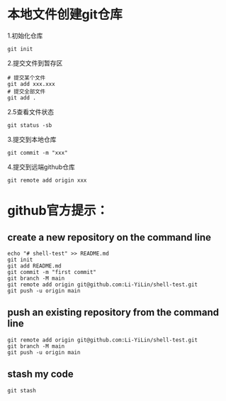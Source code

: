 # 本地文件创建git仓库

1.初始化仓库

```
git init
```

2.提交文件到暂存区

```
# 提交某个文件
git add xxx.xxx
# 提交全部文件
git add .  
```

2.5查看文件状态

```
git status -sb
```

3.提交到本地仓库

```
git commit -m "xxx"
```

4.提交到远端github仓库

```
git remote add origin xxx
```

# github官方提示：
## create a new repository on the command line

```
echo "# shell-test" >> README.md
git init
git add README.md
git commit -m "first commit"
git branch -M main
git remote add origin git@github.com:Li-YiLin/shell-test.git
git push -u origin main
```

## push an existing repository from the command line

```
git remote add origin git@github.com:Li-YiLin/shell-test.git
git branch -M main
git push -u origin main
```

## stash my code
```
git stash
```

